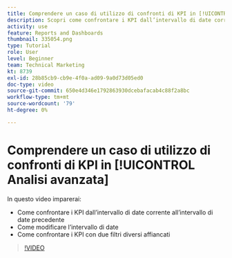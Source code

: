 ```yaml
---
title: Comprendere un caso di utilizzo di confronti di KPI in [!UICONTROL Analisi avanzata]
description: Scopri come confrontare i KPI dall’intervallo di date corrente a un intervallo di date precedente e come confrontare i KPI con due filtri diversi.
activity: use
feature: Reports and Dashboards
thumbnail: 335054.png
type: Tutorial
role: User
level: Beginner
team: Technical Marketing
kt: 8739
exl-id: 28b85cb9-cb9e-4f0a-ad09-9a0d73d05ed0
doc-type: video
source-git-commit: 650e4d346e1792863930dcebafacab4c88f2a8bc
workflow-type: tm+mt
source-wordcount: '79'
ht-degree: 0%

---
```


# Comprendere un caso di utilizzo di confronti di KPI in [!UICONTROL Analisi avanzata]

In questo video imparerai:

* Come confrontare i KPI dall’intervallo di date corrente all’intervallo di date precedente
* Come modificare l’intervallo di date
* Come confrontare i KPI con due filtri diversi affiancati

>[!VIDEO](https://video.tv.adobe.com/v/335054/?quality=12&learn=on)
